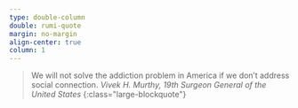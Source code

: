 ```yaml
---
type: double-column
double: rumi-quote
margin: no-margin
align-center: true
column: 1
---
```


> We will not solve the addiction problem in America if we don’t address social connection.
> <cite>Vivek H. Murthy, 19th Surgeon General of the United States</cite>
{:class="large-blockquote"}
